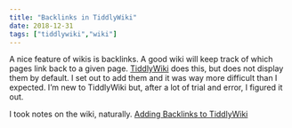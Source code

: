 ```yaml
---
title: "Backlinks in TiddlyWiki"
date: 2018-12-31
tags: ["tiddlywiki","wiki"]
---
```


A nice feature of wikis is backlinks. A good wiki will keep track of which pages link back to a given page. [TiddlyWiki][1] does this, but does not display them by default. I set out to add them and it was way more difficult than I expected. I’m new to TiddlyWiki but, after a lot of trial and error, I figured it out.

I took notes on the wiki, naturally. [Adding Backlinks to TiddlyWiki][2]

[1]:	https://tiddlywiki.com
[2]:	https://rudimentarylathe.org/#Adding%20Backlinks%20to%20TiddlyWiki